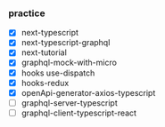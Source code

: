### practice
- [x] next-typescript
- [x] next-typescript-graphql
- [x] next-tutorial
- [x] graphql-mock-with-micro
- [x] hooks use-dispatch
- [x] hooks-redux
- [x] openApi-generator-axios-typescript
- [ ] graphql-server-typescript
- [ ] graphql-client-typescript-react
